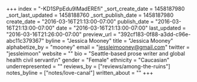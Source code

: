 +++
index = "-KD1SPpEdu9lMadEREfi"
_sort_create_date = 1458187980
_sort_last_updated = 1458188760
_sort_publish_date = 1458187980
create_date = "2016-03-16T21:13:00-07:00"
publish_date = "2016-03-16T21:13:00-07:00"
date = "2016-03-16T21:13:00-07:00"
last_updated = "2016-03-16T21:26:00-07:00"
preview_url = "392cf183-0f88-a3dd-c96e-abc11c379367"
byline = "Jessica Mooney"
title = "Jessica Mooney"
alphabetize_by = "mooney"
email = "jessleimooney@gmail.com"
twitter = "jessleimoon"
website = ""
bio = "Seattle-based prose writer and global health civil servant\n"
gender = "Female"
ethnicity = "Caucasian"
underrepresented = ""
reviews_by = ["reviews/among-the-ruins"]
notes_byline = ["notes/love-canal"]
written_about = ""
+++

